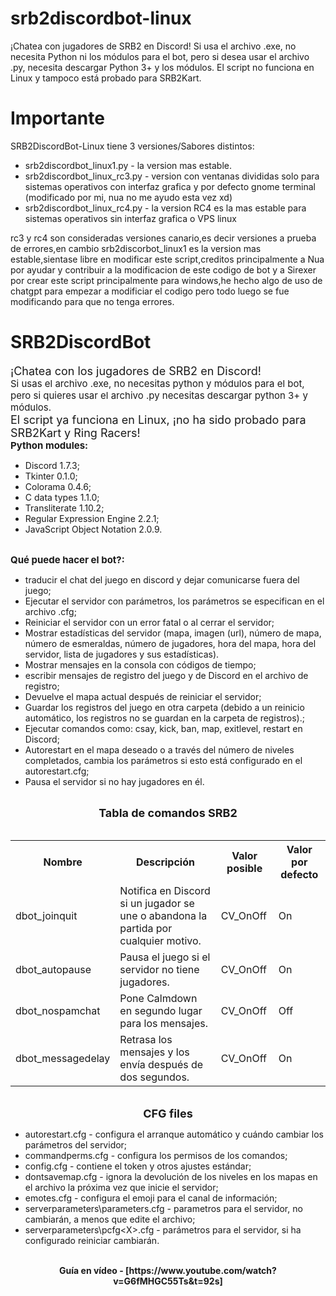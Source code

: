 # srb2discordbot-linux
¡Chatea con jugadores de SRB2 en Discord! Si usa el archivo .exe, no necesita Python ni los módulos para el bot, pero si desea usar el archivo .py, necesita descargar Python 3+ y los módulos. El script no funciona en Linux y tampoco está probado para SRB2Kart.

# Importante
SRB2DiscordBot-Linux tiene 3 versiones/Sabores distintos:
- srb2discordbot_linux1.py - la version mas estable.
- srb2discordbot_linux_rc3.py - version con ventanas divididas solo para sistemas operativos con interfaz grafica y por defecto gnome terminal (modificado por mi, nua no me ayudo esta vez xd)
- srb2discordbot_linux_rc4.py - la version RC4 es la mas estable para sistemas operativos sin interfaz grafica o VPS linux
  
rc3 y rc4 son consideradas versiones canario,es decir versiones a prueba de errores,en cambio srb2discorbot_linux1 es la version mas estable,sientase libre en modificar este script,creditos principalmente a Nua por ayudar y contribuir a la modificacion de este codigo de bot y a Sirexer por crear este script principalmente para windows,he hecho algo de uso de chatgpt para empezar a modificiar el codigo pero todo luego se fue modificando para que no tenga errores.

# SRB2DiscordBot
<span style="font-size: 18px">¡Chatea con los jugadores de SRB2 en Discord!</span></b><br>
<span style="font-size: 15px">Si usas el archivo .exe, no necesitas python y módulos para el bot, pero si quieres usar el archivo .py necesitas descargar python 3+ y módulos.</span><br>
<span style="font-size: 18px">El script ya funciona en Linux, ¡no ha sido probado para SRB2Kart y Ring Racers!</span></b><br>
<b><span style="font-size: 15px">Python modules:</span></b><br>
<ul>
<li data-xf-list-type="ul">Discord 1.7.3;</li>
<li data-xf-list-type="ul">Tkinter 0.1.0;</li>
<li data-xf-list-type="ul">Colorama 0.4.6;</li>
<li data-xf-list-type="ul">C data types 1.1.0;</li>
<li data-xf-list-type="ul">Transliterate 1.10.2;</li>
<li data-xf-list-type="ul">Regular Expression Engine 2.2.1;</li>
<li data-xf-list-type="ul">JavaScript Object Notation 2.0.9.</li>
</ul><br>
<span style="font-size: 15px"><b>Qué puede hacer el bot?:</span></b><br>
<ul>
<li data-xf-list-type="ul">traducir el chat del juego en discord y dejar comunicarse fuera del juego;</li>
<li data-xf-list-type="ul">Ejecutar el servidor con parámetros, los parámetros se especifican en el archivo .cfg;</li>
<li data-xf-list-type="ul">Reiniciar el servidor con un error fatal o al cerrar el servidor;</li>
<li data-xf-list-type="ul">Mostrar estadísticas del servidor (mapa, imagen (url), número de mapa, número de esmeraldas, número de jugadores, hora del mapa, hora del servidor, lista de jugadores y sus estadísticas).</li>
<li data-xf-list-type="ul">Mostrar mensajes en la consola con códigos de tiempo;</li>
<li data-xf-list-type="ul">escribir mensajes de registro del juego y de Discord en el archivo de registro;</li>
<li data-xf-list-type="ul">Devuelve el mapa actual después de reiniciar el servidor;</li>
<li data-xf-list-type="ul">Guardar los registros del juego en otra carpeta (debido a un reinicio automático, los registros no se guardan en la carpeta de registros).;</li>
<li data-xf-list-type="ul">Ejecutar comandos como: csay, kick, ban, map, exitlevel, restart en Discord;</li>
<li data-xf-list-type="ul">Autorestart en el mapa deseado o a través del número de niveles completados, cambia los parámetros si esto está configurado en el autorestart.cfg;</li>
<li data-xf-list-type="ul">Pausa el servidor si no hay jugadores en él.</li>
</ul><br>
<div style="text-align: center"><span style="font-size: 18px"><b>Tabla de comandos SRB2</b></span>​</div><br>
<div class="bbTable">
<table style="width: 100%"><tbody><tr><th>Nombre</th><th>Descripción</th><th>Valor posible</th><th>Valor por defecto</th></tr><tr><td>dbot_joinquit</td><td>Notifica en Discord si un jugador se une o abandona la partida por cualquier motivo.</td><td>CV_OnOff</td><td>On</td></tr><tr><td>dbot_autopause</td><td>Pausa el juego si el servidor no tiene jugadores.</td><td>CV_OnOff</td><td>On</td></tr><tr><td>dbot_nospamchat</td><td>Pone Calmdown en segundo lugar para los mensajes.</td><td>CV_OnOff</td><td>Off</td></tr><tr><td>dbot_messagedelay</td><td>Retrasa los mensajes y los envía después de dos segundos.</td><td>CV_OnOff</td><td>On</td></tr></tbody></table>
</div><br>
<div style="text-align: center"><b><span style="font-size: 18px">CFG files</span></b>​</div><ul>
<li data-xf-list-type="ul">autorestart.cfg - configura el arranque automático y cuándo cambiar los parámetros del servidor;</li>
<li data-xf-list-type="ul">commandperms.cfg - configura los permisos de los comandos;</li>
<li data-xf-list-type="ul">config.cfg - contiene el token y otros ajustes estándar;</li>
<li data-xf-list-type="ul">dontsavemap.cfg - ignora la devolución de los niveles en los mapas en el archivo la próxima vez que inicie el servidor;</li>
<li data-xf-list-type="ul">emotes.cfg - configura el emoji para el canal de información;</li>
<li data-xf-list-type="ul">serverparameters\parameters.cfg - parametros para el servidor, no cambiarán, a menos que edite el archivo;</li>
<li data-xf-list-type="ul">serverparameters\pcfg&lt;X&gt;.cfg - parámetros para el servidor, si ha configurado reiniciar cambiarán.</li>
</ul><br>
<div style="text-align: center"><b>Guía en vídeo - [https://www.youtube.com/watch?v=G6fMHGC55Ts&t=92s]</b><br>
</div>
